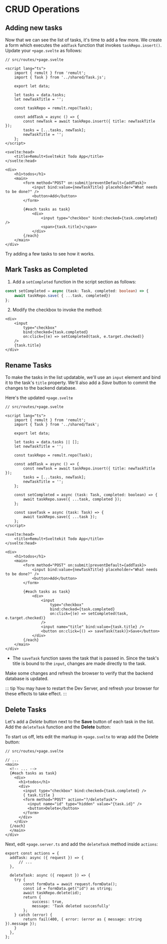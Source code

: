 # CRUD Operations

## Adding new tasks

Now that we can see the list of tasks, it's time to add a few more. We create a form which executes the `addTask` function that invokes `taskRepo.insert()`. Update your `+page.svelte` as follows:

```sveltekit
// src/routes/+page.svelte

<script lang="ts">
	import { remult } from 'remult';
	import { Task } from '../shared/Task.js';

	export let data;
	
	let tasks = data.tasks;
	let newTaskTitle = '';

	const taskRepo = remult.repo(Task);

	const addTask = async () => {
		const newTask = await taskRepo.insert({ title: newTaskTitle });
		tasks = [...tasks, newTask];
		newTaskTitle = '';
	};
</script>

<svelte:head>
	<title>Remult+Sveltekit Todo App</title>
</svelte:head>

<div>
	<h1>todos</h1>
	<main>
		<form method="POST" on:submit|preventDefault={addTask}>
			<input bind:value={newTaskTitle} placeholder="What needs to be done?" />
			<button>Add</button>
		</form>

		{#each tasks as task}
			<div>
				<input type="checkbox" bind:checked={task.completed} />
				<span>{task.title}</span>
			</div>
		{/each}
	</main>
</div>
```

Try adding a few tasks to see how it works.

## Mark Tasks as Completed
1. Add a `setCompleted` function in the script section as follows:

```ts
const setCompleted = async (task: Task, completed: boolean) => {
	await taskRepo.save( { ...task, completed})
};
```

2. Modify the checkbox to invoke the method:
```svelte
<div>
	<input
		type="checkbox"
		bind:checked={task.completed}
		on:click={(e) => setCompleted(task, e.target.checked)}
	/>
	{task.title}
</div>
```

## Rename Tasks

To make the tasks in the list updatable, we'll use an `input` element and bind it to the task's `title` property. We'll also add a _Save_ button to commit the changes to the backend database.

Here's the updated `+page.svelte`

```svelte
// src/routes/+page.svelte

<script lang="ts">
	import { remult } from 'remult';
	import { Task } from '../shared/Task';

	export let data;

	let tasks = data.tasks || [];
	let newTaskTitle = '';

	const taskRepo = remult.repo(Task);

	const addTask = async () => {
		const newTask = await taskRepo.insert({ title: newTaskTitle });
		tasks = [...tasks, newTask];
		newTaskTitle = '';
	};

	const setCompleted = async (task: Task, completed: boolean) => {
		await taskRepo.save({ ...task, completed });
	};

	const saveTask = async (task: Task) => {
		await taskRepo.save({ ...task });
	};
</script>

<svelte:head>
	<title>Remult+Sveltekit Todo App</title>
</svelte:head>

<div>
	<h1>todos</h1>
	<main>
		<form method="POST" on:submit|preventDefault={addTask}>
			<input bind:value={newTaskTitle} placeholder="What needs to be done?" />
			<button>Add</button>
		</form>

		{#each tasks as task}
			<div>
				<input
					type="checkbox"
					bind:checked={task.completed}
					on:click={(e) => setCompleted(task, e.target.checked)}
				/>
				<input name="title" bind:value={task.title} />
				<button on:click={() => saveTask(task)}>Save</button>
			</div>
		{/each}
	</main>
</div>

```
- The `saveTask` function saves the task that is passed in. Since the task's title is bound to the `input`, changes are made directly to the task.

Make some changes and refresh the browser to verify that the backend database is updated.

::: tip
You may have to restart the Dev Server, and refresh your browser for these effects to take effect.
:::

## Delete Tasks

Let's add a _Delete_ button next to the __Save__ button of each task in the list. Add the `deleteTask` function and the __Delete__ button:

To start us off, lets edit the markup in `+page.svelte` to wrap add the Delete button:

```svelte
// src/routes/+page.svelte

// ...
<main>
  <!-- ... -->
  {#each tasks as task}
    <div>
      <h1>todos</h1>
      <div>
        <input type="checkbox" bind:checked={task.completed} />
        { task.title }
        <form method="POST" action="?/deleteTask">
          <input name="id" type="hidden" value="{task.id}" />
          <button>Delete</button>
        </form>
      </div>
    </div>
  {/each}
  </main>
</div>
```

Next, edit `+page.server.ts` and add the `deleteTask` method inside `actions`:

```svelte
export const actions = {
  addTask: async ({ request }) => {
      // ...
  },

  deleteTask: async ({ request }) => {
    try {
        const formData = await request.formData();
        const id = formData.get("id") as string;
        await taskRepo.delete(id);
        return {
            success: true,
            message: 'Task deleted succesfully'
        };
    } catch (error) {
        return fail(400, { error: (error as { message: string }).message });
    }
  },
};
```
